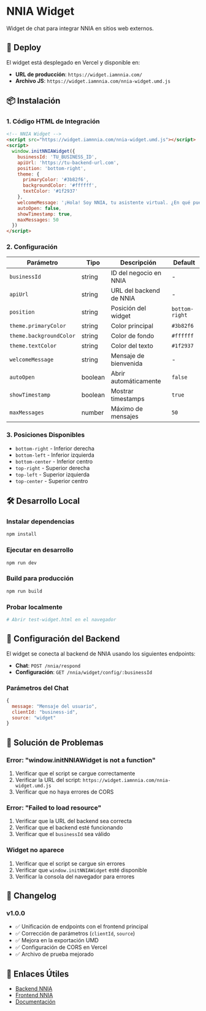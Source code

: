 # NNIA Widget

Widget de chat para integrar NNIA en sitios web externos.

## 🚀 Deploy

El widget está desplegado en Vercel y disponible en:
- **URL de producción**: `https://widget.iamnnia.com/`
- **Archivo JS**: `https://widget.iamnnia.com/nnia-widget.umd.js`

## 📦 Instalación

### 1. Código HTML de Integración

```html
<!-- NNIA Widget -->
<script src="https://widget.iamnnia.com/nnia-widget.umd.js"></script>
<script>
  window.initNNIAWidget({
    businessId: 'TU_BUSINESS_ID',
    apiUrl: 'https://tu-backend-url.com',
    position: 'bottom-right',
    theme: {
      primaryColor: '#3b82f6',
      backgroundColor: '#ffffff',
      textColor: '#1f2937'
    },
    welcomeMessage: '¡Hola! Soy NNIA, tu asistente virtual. ¿En qué puedo ayudarte?',
    autoOpen: false,
    showTimestamp: true,
    maxMessages: 50
  })
</script>
```

### 2. Configuración

| Parámetro | Tipo | Descripción | Default |
|-----------|------|-------------|---------|
| `businessId` | string | ID del negocio en NNIA | - |
| `apiUrl` | string | URL del backend de NNIA | - |
| `position` | string | Posición del widget | `bottom-right` |
| `theme.primaryColor` | string | Color principal | `#3b82f6` |
| `theme.backgroundColor` | string | Color de fondo | `#ffffff` |
| `theme.textColor` | string | Color del texto | `#1f2937` |
| `welcomeMessage` | string | Mensaje de bienvenida | - |
| `autoOpen` | boolean | Abrir automáticamente | `false` |
| `showTimestamp` | boolean | Mostrar timestamps | `true` |
| `maxMessages` | number | Máximo de mensajes | `50` |

### 3. Posiciones Disponibles

- `bottom-right` - Inferior derecha
- `bottom-left` - Inferior izquierda
- `bottom-center` - Inferior centro
- `top-right` - Superior derecha
- `top-left` - Superior izquierda
- `top-center` - Superior centro

## 🛠️ Desarrollo Local

### Instalar dependencias
```bash
npm install
```

### Ejecutar en desarrollo
```bash
npm run dev
```

### Build para producción
```bash
npm run build
```

### Probar localmente
```bash
# Abrir test-widget.html en el navegador
```

## 🔧 Configuración del Backend

El widget se conecta al backend de NNIA usando los siguientes endpoints:

- **Chat**: `POST /nnia/respond`
- **Configuración**: `GET /nnia/widget/config/:businessId`

### Parámetros del Chat
```javascript
{
  message: "Mensaje del usuario",
  clientId: "business-id",
  source: "widget"
}
```

## 🐛 Solución de Problemas

### Error: "window.initNNIAWidget is not a function"

1. Verificar que el script se cargue correctamente
2. Verificar la URL del script: `https://widget.iamnnia.com/nnia-widget.umd.js`
3. Verificar que no haya errores de CORS

### Error: "Failed to load resource"

1. Verificar que la URL del backend sea correcta
2. Verificar que el backend esté funcionando
3. Verificar que el `businessId` sea válido

### Widget no aparece

1. Verificar que el script se cargue sin errores
2. Verificar que `window.initNNIAWidget` esté disponible
3. Verificar la consola del navegador para errores

## 📝 Changelog

### v1.0.0
- ✅ Unificación de endpoints con el frontend principal
- ✅ Corrección de parámetros (`clientId`, `source`)
- ✅ Mejora en la exportación UMD
- ✅ Configuración de CORS en Vercel
- ✅ Archivo de prueba mejorado

## 🔗 Enlaces Útiles

- [Backend NNIA](https://github.com/tu-repo/nnia-backend)
- [Frontend NNIA](https://github.com/tu-repo/nnia-frontend)
- [Documentación](https://docs.nnia.com) 